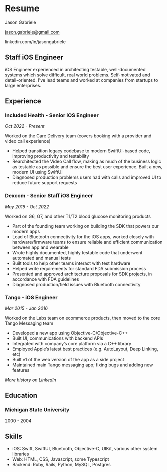 # Resume

Jason Gabriele

jason.gabriele@gmail.com

linkedin.com/in/jasongabriele

## Staff iOS Engineer

iOS Engineer experienced in architecting testable, well-documented systems which solve difficult, real world problems. Self-motivated and detail-oriented. I've lead teams and worked at companies from startups to large enterprises. 

## Experience

### Included Health - Senior iOS Engineer
*Oct 2022 - Present*

Worked on the Care Delivery team (covers booking with a provider and video call experience)
* Helped transition legacy codebase to modern SwiftUI-based code, improving productivity and testability
* Rearchitected the Video Call flow, making as much of the business logic as testable as possible and ensure the best user experience. Built a new, modern UI using SwiftUI 
* Diagnosed production problems users had with calls and improved UI to reduce future support requests

### Dexcom - Senior Staff iOS Engineer
*May 2016 - Oct 2022*

Worked on G6, G7, and other T1/T2 blood glucose monitoring products
* Part of the founding team working on building the SDK that powers our modern apps
* Lead of Bluetooth connectivity for the iOS apps, worked closely with hardware/firmware teams to ensure reliable and efficient communication between app and wearable
* Wrote highly documented, highly testable code that underwent automated and manual tests
* Built tools to help other teams interact with test hardware
* Helped write requirements for standard FDA submission process
* Presented and approved architecture proposals for SDK projects, in accordance with FDA guidelines
* Diagnosed production/field issues with Bluetooth connectivity

### Tango - iOS Engineer
*Mar 2015 - Jan 2016*

Worked on the Labs team on ecommerce products, then moved to the core Tango Messaging team
* Developed a new app using Objective-C/Objective-C++
* Built UI, communications with backend APIs
* Integrated with company’s core platform via a C++ library
* Employed Apple’s latest best practices (e.g. AutoLayout, Deep Linking, etc)
* Built v1 of the web version of the app as a side project
* Maintained main Tango messaging app; fixing bugs and adding new features

*More history on LinkedIn*

## Education

### Michigan State University
2000 - 2004

## Skills
* iOS: Swift, SwiftUI, Bluetooth, Objective-C, UIKit, various other system libraries
* Web: HTML, CSS, Javascript, some Typescript
* Backend: Ruby, Rails, Python, MySQL, Postgres
